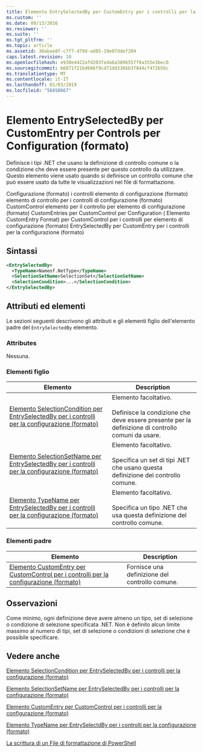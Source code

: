 ```yaml
---
title: Elemento EntrySelectedBy per CustomEntry per i controlli per la configurazione (formato) | Microsoft Docs
ms.custom: ''
ms.date: 09/13/2016
ms.reviewer: ''
ms.suite: ''
ms.tgt_pltfrm: ''
ms.topic: article
ms.assetid: 30abae8f-c7f7-479d-ad85-19e07ddef204
caps.latest.revision: 10
ms.openlocfilehash: e930e4422afd203feda6a389655ff8a355e3bec0
ms.sourcegitcommit: b6871f21bd666f9cd71dd336bb3f844cf472b56c
ms.translationtype: MT
ms.contentlocale: it-IT
ms.lasthandoff: 02/03/2019
ms.locfileid: "56858667"
---
```

# <a name="entryselectedby-element-for-customentry-for-controls-for-configuration-format"></a>Elemento EntrySelectedBy per CustomEntry per Controls per Configuration (formato)

Definisce i tipi .NET che usano la definizione di controllo comune o la condizione che deve essere presente per questo controllo da utilizzare. Questo elemento viene usato quando si definisce un controllo comune che può essere usato da tutte le visualizzazioni nel file di formattazione.

Configurazione (formato) i controlli elemento di configurazione (formato) elemento di controllo per i controlli di configurazione (formato) CustomControl elemento per il controllo per elemento di configurazione (formato) CustomEntries per CustomControl per Configuration ( Elemento CustomEntry Format) per CustomControl per i controlli per elemento di configurazione (formato) EntrySelectedBy per CustomEntry per i controlli per la configurazione (formato)

## <a name="syntax"></a>Sintassi

```xml
<EntrySelectedBy>
  <TypeName>Nameof.NetType</TypeName>
  <SelectionSetName>SelectionSet</SelectionSetName>
  <SelectionCondition>...</SelectionCondition>
</EntrySelectedBy>
```

## <a name="attributes-and-elements"></a>Attributi ed elementi

Le sezioni seguenti descrivono gli attributi e gli elementi figlio dell'elemento padre del `EntrySelectedBy` elemento.

### <a name="attributes"></a>Attributes

Nessuna.

### <a name="child-elements"></a>Elementi figlio

|Elemento|Description|
|-------------|-----------------|
|[Elemento SelectionCondition per EntrySelectedBy per i controlli per la configurazione (formato)](./selectioncondition-element-for-entryselectedby-for-controls-for-configuration-format.md)|Elemento facoltativo.<br /><br /> Definisce la condizione che deve essere presente per la definizione di controllo comuni da usare.|
|[Elemento SelectionSetName per EntrySelectedBy per i controlli per la configurazione (formato)](./selectionsetname-element-for-selectioncondition-for-controls-for-configuration-format.md)|Elemento facoltativo.<br /><br /> Specifica un set di tipi .NET che usano questa definizione del controllo comune.|
|[Elemento TypeName per EntrySelectedBy per i controlli per la configurazione (formato)](./typename-element-for-entryselectedby-for-controls-for-configuration-format.md)|Elemento facoltativo.<br /><br /> Specifica un tipo .NET che usa questa definizione del controllo comune.|

### <a name="parent-elements"></a>Elementi padre

|Elemento|Description|
|-------------|-----------------|
|[Elemento CustomEntry per CustomControl per i controlli per la configurazione (formato)](./customentry-element-for-customcontrol-for-controls-for-configuration-format.md)|Fornisce una definizione del controllo comune.|

## <a name="remarks"></a>Osservazioni

Come minimo, ogni definizione deve avere almeno un tipo, set di selezione o condizione di selezione specificata .NET. Non è definito alcun limite massimo al numero di tipi, set di selezione o condizioni di selezione che è possibile specificare.

## <a name="see-also"></a>Vedere anche

[Elemento SelectionCondition per EntrySelectedBy per i controlli per la configurazione (formato)](./selectioncondition-element-for-entryselectedby-for-controls-for-configuration-format.md)

[Elemento SelectionSetName per EntrySelectedBy per i controlli per la configurazione (formato)](./selectionsetname-element-for-selectioncondition-for-controls-for-configuration-format.md)

[Elemento CustomEntry per CustomControl per i controlli per la configurazione (formato)](./customentry-element-for-customcontrol-for-controls-for-configuration-format.md)

[Elemento TypeName per EntrySelectdBy per i controlli per la configurazione (formato)](./typename-element-for-selectioncondition-for-controls-for-configuration-format.md)

[La scrittura di un File di formattazione di PowerShell](./writing-a-powershell-formatting-file.md)
